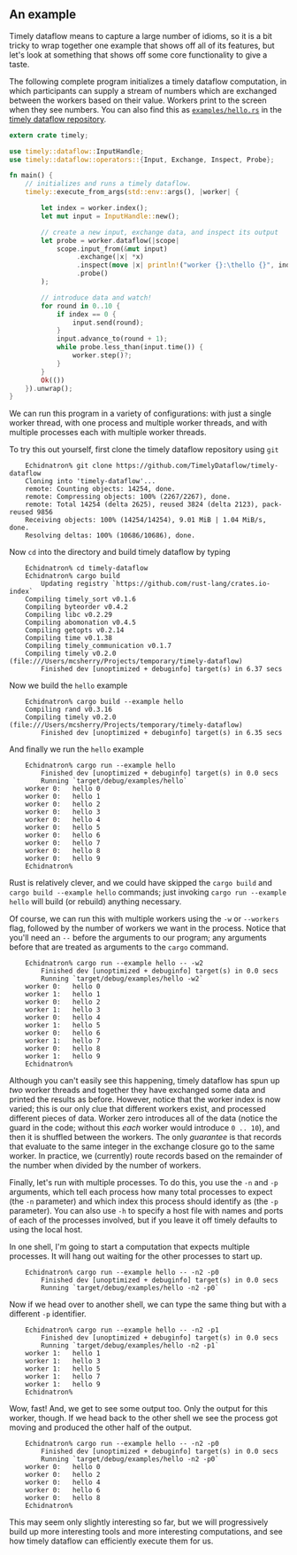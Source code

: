 ## An example

Timely dataflow means to capture a large number of idioms, so it is a bit tricky to wrap together one example that shows off all of its features, but let's look at something that shows off some core functionality to give a taste.

The following complete program initializes a timely dataflow computation, in which participants can supply a stream of numbers which are exchanged between the workers based on their value. Workers print to the screen when they see numbers. You can also find this as [`examples/hello.rs`](https://github.com/TimelyDataflow/timely-dataflow/blob/master/examples/hello.rs) in the [timely dataflow repository](https://github.com/TimelyDataflow/timely-dataflow/tree/master/examples).

```rust
extern crate timely;

use timely::dataflow::InputHandle;
use timely::dataflow::operators::{Input, Exchange, Inspect, Probe};

fn main() {
    // initializes and runs a timely dataflow.
    timely::execute_from_args(std::env::args(), |worker| {

        let index = worker.index();
        let mut input = InputHandle::new();

        // create a new input, exchange data, and inspect its output
        let probe = worker.dataflow(|scope|
            scope.input_from(&mut input)
                 .exchange(|x| *x)
                 .inspect(move |x| println!("worker {}:\thello {}", index, x))
                 .probe()
        );

        // introduce data and watch!
        for round in 0..10 {
            if index == 0 {
                input.send(round);
            }
            input.advance_to(round + 1);
            while probe.less_than(input.time()) {
                worker.step()?;
            }
        }
        Ok(())
    }).unwrap();
}
```

We can run this program in a variety of configurations: with just a single worker thread, with one process and multiple worker threads, and with multiple processes each with multiple worker threads.

To try this out yourself, first clone the timely dataflow repository using `git`

```ignore
    Echidnatron% git clone https://github.com/TimelyDataflow/timely-dataflow
    Cloning into 'timely-dataflow'...
    remote: Counting objects: 14254, done.
    remote: Compressing objects: 100% (2267/2267), done.
    remote: Total 14254 (delta 2625), reused 3824 (delta 2123), pack-reused 9856
    Receiving objects: 100% (14254/14254), 9.01 MiB | 1.04 MiB/s, done.
    Resolving deltas: 100% (10686/10686), done.
```

Now `cd` into the directory and build timely dataflow by typing

```ignore
    Echidnatron% cd timely-dataflow
    Echidnatron% cargo build
        Updating registry `https://github.com/rust-lang/crates.io-index`
    Compiling timely_sort v0.1.6
    Compiling byteorder v0.4.2
    Compiling libc v0.2.29
    Compiling abomonation v0.4.5
    Compiling getopts v0.2.14
    Compiling time v0.1.38
    Compiling timely_communication v0.1.7
    Compiling timely v0.2.0 (file:///Users/mcsherry/Projects/temporary/timely-dataflow)
        Finished dev [unoptimized + debuginfo] target(s) in 6.37 secs
```

Now we build the `hello` example

```ignore
    Echidnatron% cargo build --example hello
    Compiling rand v0.3.16
    Compiling timely v0.2.0 (file:///Users/mcsherry/Projects/temporary/timely-dataflow)
        Finished dev [unoptimized + debuginfo] target(s) in 6.35 secs
```

And finally we run the `hello` example

```ignore
    Echidnatron% cargo run --example hello
        Finished dev [unoptimized + debuginfo] target(s) in 0.0 secs
        Running `target/debug/examples/hello`
    worker 0:	hello 0
    worker 0:	hello 1
    worker 0:	hello 2
    worker 0:	hello 3
    worker 0:	hello 4
    worker 0:	hello 5
    worker 0:	hello 6
    worker 0:	hello 7
    worker 0:	hello 8
    worker 0:	hello 9
    Echidnatron%
```

Rust is relatively clever, and we could have skipped the `cargo build` and `cargo build --example hello` commands; just invoking `cargo run --example hello` will build (or rebuild) anything necessary.

Of course, we can run this with multiple workers using the `-w` or `--workers` flag, followed by the number of workers we want in the process. Notice that you'll need an `--` before the arguments to our program; any arguments before that are treated as arguments to the `cargo` command.

```ignore
    Echidnatron% cargo run --example hello -- -w2
        Finished dev [unoptimized + debuginfo] target(s) in 0.0 secs
        Running `target/debug/examples/hello -w2`
    worker 0:	hello 0
    worker 1:	hello 1
    worker 0:	hello 2
    worker 1:	hello 3
    worker 0:	hello 4
    worker 1:	hello 5
    worker 0:	hello 6
    worker 1:	hello 7
    worker 0:	hello 8
    worker 1:	hello 9
    Echidnatron%
```

Although you can't easily see this happening, timely dataflow has spun up *two* worker threads and together they have exchanged some data and printed the results as before. However, notice that the worker index is now varied; this is our only clue that different workers exist, and processed different pieces of data. Worker zero introduces all of the data (notice the guard in the code; without this *each* worker would introduce `0 .. 10`), and then it is shuffled between the workers. The only *guarantee* is that records that evaluate to the same integer in the exchange closure go to the same worker. In practice, we (currently) route records based on the remainder of the number when divided by the number of workers.

Finally, let's run with multiple processes. To do this, you use the `-n` and `-p` arguments, which tell each process how many total processes to expect (the `-n` parameter) and which index this process should identify as (the `-p` parameter). You can also use `-h` to specify a host file with names and ports of each of the processes involved, but if you leave it off timely defaults to using the local host.

In one shell, I'm going to start a computation that expects multiple processes. It will hang out waiting for the other processes to start up.

```ignore
    Echidnatron% cargo run --example hello -- -n2 -p0
        Finished dev [unoptimized + debuginfo] target(s) in 0.0 secs
        Running `target/debug/examples/hello -n2 -p0`
```

Now if we head over to another shell, we can type the same thing but with a different `-p` identifier.

```ignore
    Echidnatron% cargo run --example hello -- -n2 -p1
        Finished dev [unoptimized + debuginfo] target(s) in 0.0 secs
        Running `target/debug/examples/hello -n2 -p1`
    worker 1:	hello 1
    worker 1:	hello 3
    worker 1:	hello 5
    worker 1:	hello 7
    worker 1:	hello 9
    Echidnatron%
```

Wow, fast! And, we get to see some output too. Only the output for this worker, though. If we head back to the other shell we see the process got moving and produced the other half of the output.

```ignore
    Echidnatron% cargo run --example hello -- -n2 -p0
        Finished dev [unoptimized + debuginfo] target(s) in 0.0 secs
        Running `target/debug/examples/hello -n2 -p0`
    worker 0:	hello 0
    worker 0:	hello 2
    worker 0:	hello 4
    worker 0:	hello 6
    worker 0:	hello 8
    Echidnatron%
```

This may seem only slightly interesting so far, but we will progressively build up more interesting tools and more interesting computations, and see how timely dataflow can efficiently execute them for us.
